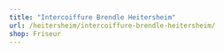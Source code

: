 ```yaml
---
title: "Intercoiffure Brendle Heitersheim"
url: /heitersheim/intercoiffure-brendle-heitersheim/
shop: Friseur
---
```


